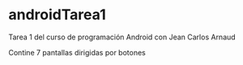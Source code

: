 # androidTarea1
Tarea 1 del curso de programación Android con Jean Carlos Arnaud

Contine 7 pantallas dirigidas por botones
